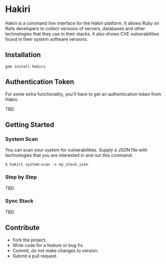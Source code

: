 # Hakiri
Hakiri is a command line interface for the Hakiri platform. It allows Ruby on Rails developers to collect versions of servers, databases and other technologies that they use in their stacks. It also shows CVE vulnerabilities found in their system software versions.

## Installation
```
gem install hakiri
```

## Authentication Token
For some extra functionality, you'll have to get an authentication token from Hakiri.

TBD

## Getting Started
### System Scan
You can scan your system for vulnerabilities. Supply a JSON file with technologies that you are interested in and run this command.
```
$ hakiri system:scan -s my_stack.json
```

### Step by Step
TBD

### Sync Stack
TBD

## Contribute
- Fork the project.
- Write code for a feature or bug fix.
- Commit, do not make changes to version.
- Submit a pull request.